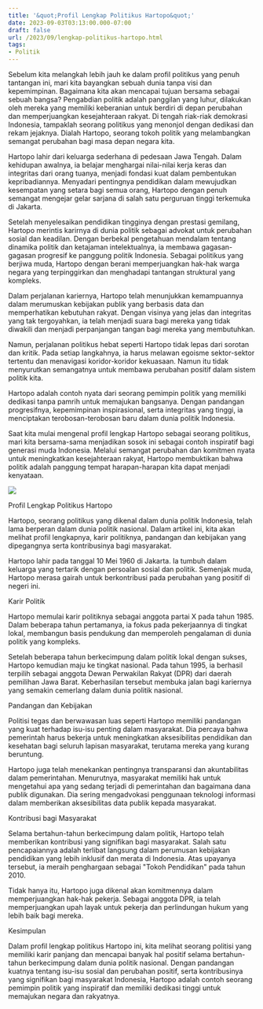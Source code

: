 ```yaml
---
title: '&quot;Profil Lengkap Politikus Hartopo&quot;'
date: 2023-09-03T03:13:00.000-07:00
draft: false
url: /2023/09/lengkap-politikus-hartopo.html
tags: 
- Politik
---
```


  

Sebelum kita melangkah lebih jauh ke dalam profil politikus yang penuh tantangan ini, mari kita bayangkan sebuah dunia tanpa visi dan kepemimpinan. Bagaimana kita akan mencapai tujuan bersama sebagai sebuah bangsa? Pengabdian politik adalah panggilan yang luhur, dilakukan oleh mereka yang memiliki keberanian untuk berdiri di depan perubahan dan memperjuangkan kesejahteraan rakyat. Di tengah riak-riak demokrasi Indonesia, tampaklah seorang politikus yang menonjol dengan dedikasi dan rekam jejaknya. Dialah Hartopo, seorang tokoh politik yang melambangkan semangat perubahan bagi masa depan negara kita.

  

Hartopo lahir dari keluarga sederhana di pedesaan Jawa Tengah. Dalam kehidupan awalnya, ia belajar menghargai nilai-nilai kerja keras dan integritas dari orang tuanya, menjadi fondasi kuat dalam pembentukan kepribadiannya. Menyadari pentingnya pendidikan dalam mewujudkan kesempatan yang setara bagi semua orang, Hartopo dengan penuh semangat mengejar gelar sarjana di salah satu perguruan tinggi terkemuka di Jakarta.

  

Setelah menyelesaikan pendidikan tingginya dengan prestasi gemilang, Hartopo merintis karirnya di dunia politik sebagai advokat untuk perubahan sosial dan keadilan. Dengan berbekal pengetahuan mendalam tentang dinamika politik dan ketajaman intelektualnya, ia membawa gagasan-gagasan progresif ke panggung politik Indonesia. Sebagai politikus yang berjiwa muda, Hartopo dengan berani memperjuangkan hak-hak warga negara yang terpinggirkan dan menghadapi tantangan struktural yang kompleks.

  

Dalam perjalanan kariernya, Hartopo telah menunjukkan kemampuannya dalam merumuskan kebijakan publik yang berbasis data dan memperhatikan kebutuhan rakyat. Dengan visinya yang jelas dan integritas yang tak tergoyahkan, ia telah menjadi suara bagi mereka yang tidak diwakili dan menjadi perpanjangan tangan bagi mereka yang membutuhkan.

  

Namun, perjalanan politikus hebat seperti Hartopo tidak lepas dari sorotan dan kritik. Pada setiap langkahnya, ia harus melawan egoisme sektor-sektor tertentu dan menavigasi koridor-koridor kekuasaan. Namun itu tidak menyurutkan semangatnya untuk membawa perubahan positif dalam sistem politik kita.

  

Hartopo adalah contoh nyata dari seorang pemimpin politik yang memiliki dedikasi tanpa pamrih untuk memajukan bangsanya. Dengan pandangan progresifnya, kepemimpinan inspirasional, serta integritas yang tinggi, ia menciptakan terobosan-terobosan baru dalam dunia politik Indonesia.

  

Saat kita mulai mengenal profil lengkap Hartopo sebagai seorang politikus, mari kita bersama-sama menjadikan sosok ini sebagai contoh inspiratif bagi generasi muda Indonesia. Melalui semangat perubahan dan komitmen nyata untuk meningkatkan kesejahteraan rakyat, Hartopo membuktikan bahwa politik adalah panggung tempat harapan-harapan kita dapat menjadi kenyataan.

  

![](https://i.ytimg.com/vi/hzD_fQ_-G-s/maxresdefault.jpg)

  

Profil Lengkap Politikus Hartopo

  

Hartopo, seorang politikus yang dikenal dalam dunia politik Indonesia, telah lama berperan dalam dunia politik nasional. Dalam artikel ini, kita akan melihat profil lengkapnya, karir politiknya, pandangan dan kebijakan yang dipegangnya serta kontribusinya bagi masyarakat.

  

Hartopo lahir pada tanggal 10 Mei 1960 di Jakarta. Ia tumbuh dalam keluarga yang tertarik dengan persoalan sosial dan politik. Semenjak muda, Hartopo merasa gairah untuk berkontribusi pada perubahan yang positif di negeri ini.

  

Karir Politik  
  
Hartopo memulai karir politiknya sebagai anggota partai X pada tahun 1985. Dalam beberapa tahun pertamanya, ia fokus pada pekerjaannya di tingkat lokal, membangun basis pendukung dan memperoleh pengalaman di dunia politik yang kompleks.

  

Setelah beberapa tahun berkecimpung dalam politik lokal dengan sukses, Hartopo kemudian maju ke tingkat nasional. Pada tahun 1995, ia berhasil terpilih sebagai anggota Dewan Perwakilan Rakyat (DPR) dari daerah pemilihan Jawa Barat. Keberhasilan tersebut membuka jalan bagi kariernya yang semakin cemerlang dalam dunia politik nasional.

  

Pandangan dan Kebijakan  
  
Politisi tegas dan berwawasan luas seperti Hartopo memiliki pandangan yang kuat terhadap isu-isu penting dalam masyarakat. Dia percaya bahwa pemerintah harus bekerja untuk meningkatkan aksesibilitas pendidikan dan kesehatan bagi seluruh lapisan masyarakat, terutama mereka yang kurang beruntung.

  

Hartopo juga telah menekankan pentingnya transparansi dan akuntabilitas dalam pemerintahan. Menurutnya, masyarakat memiliki hak untuk mengetahui apa yang sedang terjadi di pemerintahan dan bagaimana dana publik digunakan. Dia sering mengadvokasi penggunaan teknologi informasi dalam memberikan aksesibilitas data publik kepada masyarakat.

  

Kontribusi bagi Masyarakat  
  
Selama bertahun-tahun berkecimpung dalam politik, Hartopo telah memberikan kontribusi yang signifikan bagi masyarakat. Salah satu pencapaiannya adalah terlibat langsung dalam perumusan kebijakan pendidikan yang lebih inklusif dan merata di Indonesia. Atas upayanya tersebut, ia meraih penghargaan sebagai "Tokoh Pendidikan" pada tahun 2010.

  

Tidak hanya itu, Hartopo juga dikenal akan komitmennya dalam memperjuangkan hak-hak pekerja. Sebagai anggota DPR, ia telah memperjuangkan upah layak untuk pekerja dan perlindungan hukum yang lebih baik bagi mereka.

  

Kesimpulan  
  
Dalam profil lengkap politikus Hartopo ini, kita melihat seorang politisi yang memiliki karir panjang dan mencapai banyak hal positif selama bertahun-tahun berkecimpung dalam dunia politik nasional. Dengan pandangan kuatnya tentang isu-isu sosial dan perubahan positif, serta kontribusinya yang signifikan bagi masyarakat Indonesia, Hartopo adalah contoh seorang pemimpin politik yang inspiratif dan memiliki dedikasi tinggi untuk memajukan negara dan rakyatnya.